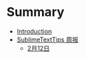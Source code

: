 # Summary

* [Introduction](README.md)
* [SublimeTextTips 周报](sublimetexttips_zhou_bao.md)
   * [2月12日](2月12日.md)

